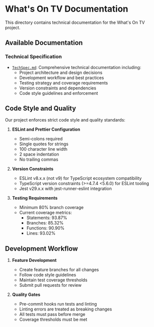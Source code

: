# What's On TV Documentation

This directory contains technical documentation for the What's On TV project.

## Available Documentation

### Technical Specification
- [`TechSpec.md`](./TechSpec.md): Comprehensive technical documentation including:
  - Project architecture and design decisions
  - Development workflow and best practices
  - Testing strategy and coverage requirements
  - Version constraints and dependencies
  - Code style guidelines and enforcement

## Code Style and Quality

Our project enforces strict code style and quality standards:

1. **ESLint and Prettier Configuration**
   - Semi-colons required
   - Single quotes for strings
   - 100 character line width
   - 2 space indentation
   - No trailing commas

2. **Version Constraints**
   - ESLint v8.x.x (not v9) for TypeScript ecosystem compatibility
   - TypeScript version constraints (>=4.7.4 <5.6.0) for ESLint tooling
   - Jest v29.x.x with jest-runner-eslint integration

3. **Testing Requirements**
   - Minimum 80% branch coverage
   - Current coverage metrics:
     - Statements: 93.87%
     - Branches: 85.32%
     - Functions: 90.90%
     - Lines: 93.02%

## Development Workflow

1. **Feature Development**
   - Create feature branches for all changes
   - Follow code style guidelines
   - Maintain test coverage thresholds
   - Submit pull requests for review

2. **Quality Gates**
   - Pre-commit hooks run tests and linting
   - Linting errors are treated as breaking changes
   - All tests must pass before merge
   - Coverage thresholds must be met
